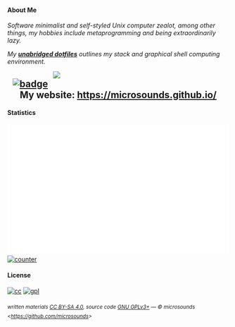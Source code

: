 #### About Me
_Software minimalist and self-styled Unix computer zealot, among other things, my hobbies include metaprogramming and being extraordinarily lazy._

_My **[unabridged dotfiles](https://github.com/microsounds/atelier)** outlines my stack and graphical shell computing environment._

<!-- this is about as much ricing as github allows -->
<a href="https://gelbooru.com/index.php?page=post&s=view&id=5006660">
	<img align="right" width="400" src="https://microsounds.github.io/static/unused/miku3.png" />
</a>

## <div align="center">[![badge]](https://microsounds.github.io/) My website: <https://microsounds.github.io/> </div>

[badge]: https://microsounds.github.io/static/button/badge.png

#### Statistics
[![stats]](https://github.com/jstrieb/github-stats)
[![counter]](https://count.getloli.com)

[stats]: https://raw.githubusercontent.com/microsounds/zzzzzzz-stats/master/generated/languages.svg
[counter]: https://count.getloli.com/get/@:microsounds?theme=rule34
	"since August 2022"

#### License
[![cc](https://microsounds.github.io/static/button/cc.png)][cc_url]
[![gpl](https://microsounds.github.io/static/button/gpl.png)][gpl_url]

<sub><i>written materials [CC BY-SA 4.0][cc_url], source code [GNU GPLv3+][gpl_url] — © microsounds &lt;<https://github.com/microsounds>&gt;</i><sub>

[cc_url]: https://creativecommons.org/licenses/by-sa/4.0
[gpl_url]: https://www.gnu.org/licenses/gpl-3.0

